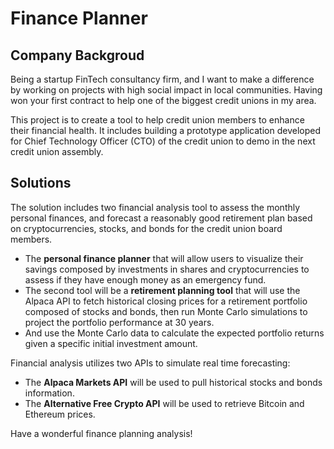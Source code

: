 # Finance Planner

## Company Backgroud

Being a startup FinTech consultancy firm, and I want to make a difference by working on projects with high social impact in local communities. Having won your first contract to help one of the biggest credit unions in my area. 

This project is to create a tool to help credit union members to enhance their financial health. It includes building a prototype application developed for Chief Technology Officer (CTO) of the credit union to demo in the next credit union assembly.

## Solutions

The solution includes two financial analysis tool to assess the monthly personal finances, and forecast a reasonably good retirement plan based on cryptocurrencies, stocks, and bonds for the credit union board members.

- The **personal finance planner** that will allow users to visualize their savings composed by investments in shares and cryptocurrencies to assess if they have enough money as an emergency fund.
- The second tool will be a **retirement planning tool** that will use the Alpaca API to fetch historical closing prices for a retirement portfolio composed of stocks and bonds, then run Monte Carlo simulations to project the portfolio performance at 30 years. 
- And use the Monte Carlo data to calculate the expected portfolio returns given a specific initial investment amount.


Financial analysis utilizes two APIs to simulate real time forecasting:

-   The **Alpaca Markets API** will be used to pull historical stocks and bonds information.
-   The **Alternative Free Crypto API** will be used to retrieve Bitcoin and Ethereum prices.

Have a wonderful finance planning analysis!